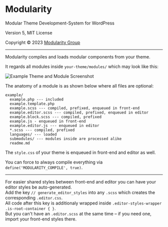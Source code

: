 
# Modularity

Modular Theme Development-System for WordPress

Version 5, MIT License

Copyright © 2023 [Modularity Group](https://modularity.group)

---

Modularity compiles and loads modular components from your theme. 

It regards all modules inside `your-theme/modules/` which may look like this:

![Example Theme and Module Screenshot](https://static.modularity.group/modularity-pro-docu-module-example.png)

The anatomy of a module is as shown below where all files are optional:

```
example/
  example.php --- included
  example.template.php
  example.scss --- compiled, prefixed, enqueued in front-end
  example.editor.scss --- compiled, prefixed, enqueued in editor
  example.block.scss --- compiled, prefixed
  example.js - enqueued in front-end
  example.editor.js --- enqueued in editor
  *.scss --- compiled, prefixed
  languages/ --- loaded
  submodules/ --- modules inside are processed alike
  readme.md
```

The `style.css` of your theme is enqueued in front-end and editor as well.

You can force to always compile everything via `define('MODULARITY_COMPILE', true)`.

---

For easier shared styles between front-end and editor you can have your editor styles be auto-generated.  
Add the key `// generate_editor_styles` into any `.scss` which creates the corresponding `.editor.css`.  
All code after this key is additionaly wrapped inside `.editor-styles-wrapper .is-root-container { }`.  
But you can't have an `.editor.scss` at the same time – if you need one, import your front-end styles there.  
